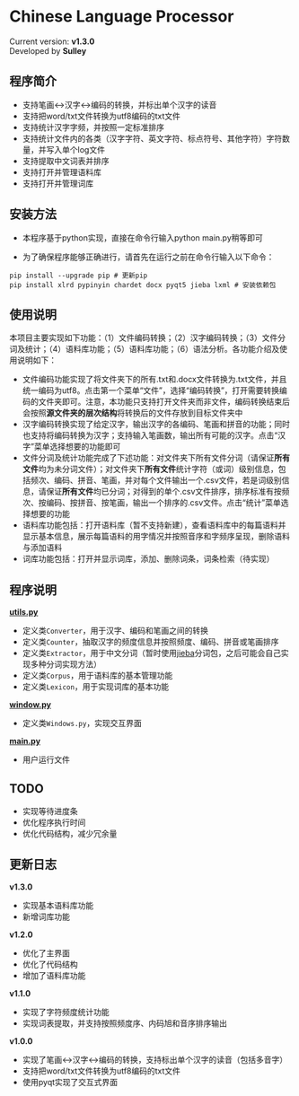 # Chinese Language Processor
Current version: **v1.3.0**  
Developed by **Sulley**

## 程序简介
- 支持笔画<->汉字<->编码的转换，并标出单个汉字的读音
- 支持把word/txt文件转换为utf8编码的txt文件 
- 支持统计汉字字频，并按照一定标准排序
- 支持统计文件内的各类（汉字字符、英文字符、标点符号、其他字符）字符数量，并写入单个log文件
- 支持提取中文词表并排序
- 支持打开并管理语料库
- 支持打开并管理词库

## 安装方法

- 本程序基于python实现，直接在命令行输入python main.py稍等即可

- 为了确保程序能够正确进行，请首先在运行之前在命令行输入以下命令：

```shell
pip install --upgrade pip # 更新pip
pip install xlrd pypinyin chardet docx pyqt5 jieba lxml # 安装依赖包
```

## 使用说明
本项目主要实现如下功能：（1）文件编码转换；（2）汉字编码转换；（3）文件分词及统计；（4）语料库功能；（5）语料库功能；（6）语法分析。各功能介绍及使用说明如下：
- 文件编码功能实现了将文件夹下的所有.txt和.docx文件转换为.txt文件，并且统一编码为utf8。点击第一个菜单“文件”，选择“编码转换”，打开需要转换编码的文件夹即可。注意，本功能只支持打开文件夹而非文件，编码转换结束后会按照**源文件夹的层次结构**将转换后的文件存放到目标文件夹中
- 汉字编码转换实现了给定汉字，输出汉字的各编码、笔画和拼音的功能；同时也支持将编码转换为汉字；支持输入笔画数，输出所有可能的汉字。点击“汉字”菜单选择想要的功能即可
- 文件分词及统计功能完成了下述功能：对文件夹下所有文件分词（请保证**所有文件**均为未分词文件）；对文件夹下**所有文件**统计字符（或词）级别信息，包括频次、编码、拼音、笔画，并对每个文件输出一个.csv文件，若是词级别信息，请保证**所有文件**均已分词；对得到的单个.csv文件排序，排序标准有按频次、按编码、按拼音、按笔画，输出一个排序的.csv文件。点击“统计”菜单选择想要的功能
- 语料库功能包括：打开语料库（暂不支持新建），查看语料库中的每篇语料并显示基本信息，展示每篇语料的用字情况并按照音序和字频序呈现，删除语料与添加语料
- 词库功能包括：打开并显示词库，添加、删除词条，词条检索（待实现）

## 程序说明
**[utils.py](./utils.py)**
- 定义类`Converter`，用于汉字、编码和笔画之间的转换
- 定义类`Counter`，抽取汉字的频度信息并按照频度、编码、拼音或笔画排序
- 定义类`Extractor`，用于中文分词（暂时使用[jieba](https://github.com/fxsjy/jieba)分词包，之后可能会自己实现多种分词实现方法）
- 定义类`Corpus`，用于语料库的基本管理功能
- 定义类`Lexicon`，用于实现词库的基本功能

**[window.py](./window.py)**
- 定义类`Windows.py`，实现交互界面

**[main.py](./main.py)**
- 用户运行文件

## TODO
- 实现等待进度条
- 优化程序执行时间
- 优化代码结构，减少冗余量

## 更新日志
**v1.3.0**
- 实现基本语料库功能
- 新增词库功能

**v1.2.0**
- 优化了主界面
- 优化了代码结构
- 增加了语料库功能

**v1.1.0**  
- 实现了字符频度统计功能
- 实现词表提取，并支持按照频度序、内码旭和音序排序输出

**v1.0.0**  
- 实现了笔画<->汉字<->编码的转换，支持标出单个汉字的读音（包括多音字）
- 支持把word/txt文件转换为utf8编码的txt文件 
- 使用pyqt实现了交互式界面